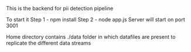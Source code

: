 This is the backend for pii detection pipeline

To start it
Step 1 - npm install
Step 2 - node app.js
Server will start on port 3001

Home directory contains ./data folder in which datafiles are present to replicate the different data streams
